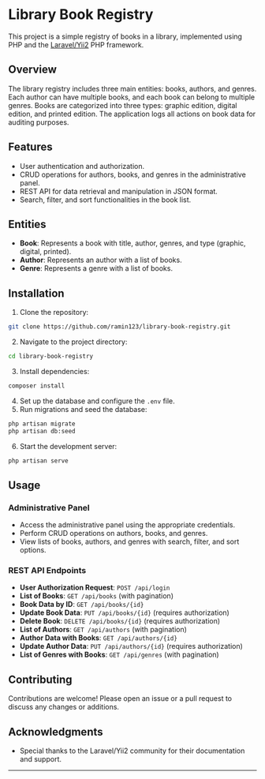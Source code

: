 # Library Book Registry

This project is a simple registry of books in a library, implemented using PHP and the [Laravel/Yii2](https://laravel.com/docs) PHP framework.

## Overview

The library registry includes three main entities: books, authors, and genres. Each author can have multiple books, and each book can belong to multiple genres. Books are categorized into three types: graphic edition, digital edition, and printed edition. The application logs all actions on book data for auditing purposes.

## Features

- User authentication and authorization.
- CRUD operations for authors, books, and genres in the administrative panel.
- REST API for data retrieval and manipulation in JSON format.
- Search, filter, and sort functionalities in the book list.

## Entities

- **Book**: Represents a book with title, author, genres, and type (graphic, digital, printed).
- **Author**: Represents an author with a list of books.
- **Genre**: Represents a genre with a list of books.

## Installation

1. Clone the repository:
```bash
git clone https://github.com/ramin123/library-book-registry.git
```
2. Navigate to the project directory:
```bash
cd library-book-registry
```
3. Install dependencies:
```bash
composer install
```
4. Set up the database and configure the `.env` file.
5. Run migrations and seed the database:
```bash
php artisan migrate
php artisan db:seed
```
6. Start the development server:
```bash
php artisan serve
```

## Usage

### Administrative Panel

- Access the administrative panel using the appropriate credentials.
- Perform CRUD operations on authors, books, and genres.
- View lists of books, authors, and genres with search, filter, and sort options.

### REST API Endpoints

- **User Authorization Request**: `POST /api/login`
- **List of Books**: `GET /api/books` (with pagination)
- **Book Data by ID**: `GET /api/books/{id}`
- **Update Book Data**: `PUT /api/books/{id}` (requires authorization)
- **Delete Book**: `DELETE /api/books/{id}` (requires authorization)
- **List of Authors**: `GET /api/authors` (with pagination)
- **Author Data with Books**: `GET /api/authors/{id}`
- **Update Author Data**: `PUT /api/authors/{id}` (requires authorization)
- **List of Genres with Books**: `GET /api/genres` (with pagination)

## Contributing

Contributions are welcome! Please open an issue or a pull request to discuss any changes or additions.


## Acknowledgments

- Special thanks to the Laravel/Yii2 community for their documentation and support.

---
